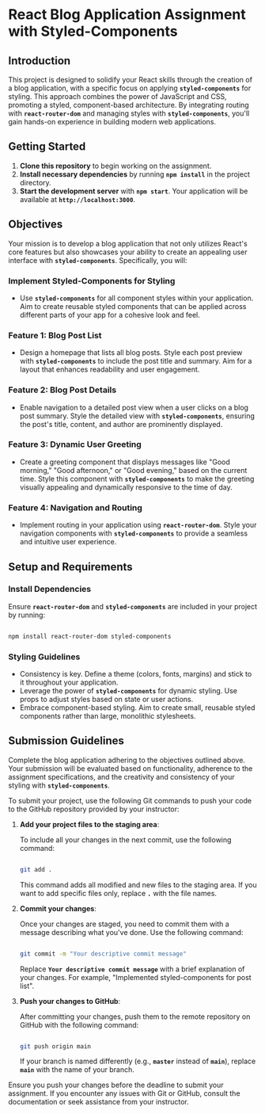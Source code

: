 # **React Blog Application Assignment with Styled-Components**

## **Introduction**

This project is designed to solidify your React skills through the creation of a blog application, with a specific focus on applying **`styled-components`** for styling. This approach combines the power of JavaScript and CSS, promoting a styled, component-based architecture. By integrating routing with **`react-router-dom`** and managing styles with **`styled-components`**, you'll gain hands-on experience in building modern web applications.

## **Getting Started**

1. **Clone this repository** to begin working on the assignment.
2. **Install necessary dependencies** by running **`npm install`** in the project directory.
3. **Start the development server** with **`npm start`**. Your application will be available at **`http://localhost:3000`**.

## **Objectives**

Your mission is to develop a blog application that not only utilizes React's core features but also showcases your ability to create an appealing user interface with **`styled-components`**. Specifically, you will:

### **Implement Styled-Components for Styling**

- Use **`styled-components`** for all component styles within your application. Aim to create reusable styled components that can be applied across different parts of your app for a cohesive look and feel.

### **Feature 1: Blog Post List**

- Design a homepage that lists all blog posts. Style each post preview with **`styled-components`** to include the post title and summary. Aim for a layout that enhances readability and user engagement.

### **Feature 2: Blog Post Details**

- Enable navigation to a detailed post view when a user clicks on a blog post summary. Style the detailed view with **`styled-components`**, ensuring the post's title, content, and author are prominently displayed.

### **Feature 3: Dynamic User Greeting**

- Create a greeting component that displays messages like "Good morning," "Good afternoon," or "Good evening," based on the current time. Style this component with **`styled-components`** to make the greeting visually appealing and dynamically responsive to the time of day.

### **Feature 4: Navigation and Routing**

- Implement routing in your application using **`react-router-dom`**. Style your navigation components with **`styled-components`** to provide a seamless and intuitive user experience.

## **Setup and Requirements**

### **Install Dependencies**

Ensure **`react-router-dom`** and **`styled-components`** are included in your project by running:

```bash

npm install react-router-dom styled-components

```

### **Styling Guidelines**

- Consistency is key. Define a theme (colors, fonts, margins) and stick to it throughout your application.
- Leverage the power of **`styled-components`** for dynamic styling. Use props to adjust styles based on state or user actions.
- Embrace component-based styling. Aim to create small, reusable styled components rather than large, monolithic stylesheets.

## **Submission Guidelines**

Complete the blog application adhering to the objectives outlined above. Your submission will be evaluated based on functionality, adherence to the assignment specifications, and the creativity and consistency of your styling with **`styled-components`**.

To submit your project, use the following Git commands to push your code to the GitHub repository provided by your instructor:

1. **Add your project files to the staging area**:

   To include all your changes in the next commit, use the following command:

   ```bash

   git add .
   ```

   This command adds all modified and new files to the staging area. If you want to add specific files only, replace **`.`** with the file names.

2. **Commit your changes**:

   Once your changes are staged, you need to commit them with a message describing what you've done. Use the following command:

   ```bash

   git commit -m "Your descriptive commit message"

   ```

   Replace **`Your descriptive commit message`** with a brief explanation of your changes. For example, "Implemented styled-components for post list".

3. **Push your changes to GitHub**:

   After committing your changes, push them to the remote repository on GitHub with the following command:

   ```bash

   git push origin main

   ```

   If your branch is named differently (e.g., **`master`** instead of **`main`**), replace **`main`** with the name of your branch.

Ensure you push your changes before the deadline to submit your assignment. If you encounter any issues with Git or GitHub, consult the documentation or seek assistance from your instructor.
